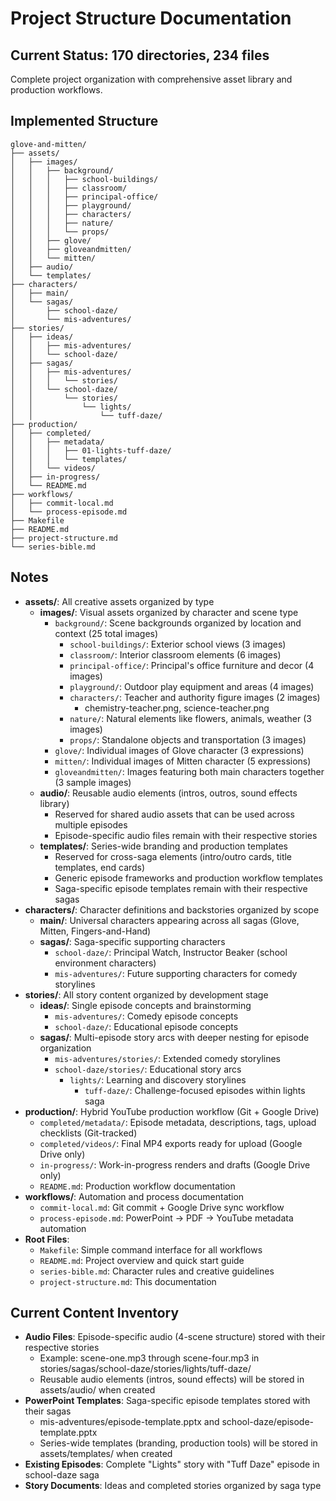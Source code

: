 # Project Structure Documentation

## Current Status: **170 directories, 234 files**

Complete project organization with comprehensive asset library and production workflows.

## Implemented Structure

```
glove-and-mitten/
├── assets/
│   ├── images/
│   │   ├── background/
│   │   │   ├── school-buildings/
│   │   │   ├── classroom/
│   │   │   ├── principal-office/
│   │   │   ├── playground/
│   │   │   ├── characters/
│   │   │   ├── nature/
│   │   │   └── props/
│   │   ├── glove/
│   │   ├── gloveandmitten/
│   │   └── mitten/
│   ├── audio/
│   └── templates/
├── characters/
│   ├── main/
│   └── sagas/
│       ├── school-daze/
│       └── mis-adventures/
├── stories/
│   ├── ideas/
│   │   ├── mis-adventures/
│   │   └── school-daze/
│   ├── sagas/
│   │   ├── mis-adventures/
│   │   │   └── stories/
│   │   └── school-daze/
│   │       └── stories/
│   │           └── lights/
│   │               └── tuff-daze/
├── production/
│   ├── completed/
│   │   ├── metadata/
│   │   │   ├── 01-lights-tuff-daze/
│   │   │   └── templates/
│   │   └── videos/
│   ├── in-progress/
│   └── README.md
├── workflows/
│   ├── commit-local.md
│   └── process-episode.md
├── Makefile
├── README.md
├── project-structure.md
└── series-bible.md
```

## Notes
- **assets/**: All creative assets organized by type
  - **images/**: Visual assets organized by character and scene type
    - `background/`: Scene backgrounds organized by location and context (25 total images)
      - `school-buildings/`: Exterior school views (3 images)
      - `classroom/`: Interior classroom elements (6 images)
      - `principal-office/`: Principal's office furniture and decor (4 images)
      - `playground/`: Outdoor play equipment and areas (4 images)
      - `characters/`: Teacher and authority figure images (2 images)
        - chemistry-teacher.png, science-teacher.png
      - `nature/`: Natural elements like flowers, animals, weather (3 images)
      - `props/`: Standalone objects and transportation (3 images)
    - `glove/`: Individual images of Glove character (3 expressions)
    - `mitten/`: Individual images of Mitten character (5 expressions)  
    - `gloveandmitten/`: Images featuring both main characters together (3 sample images)
  - **audio/**: Reusable audio elements (intros, outros, sound effects library)
    - Reserved for shared audio assets that can be used across multiple episodes
    - Episode-specific audio files remain with their respective stories
  - **templates/**: Series-wide branding and production templates
    - Reserved for cross-saga elements (intro/outro cards, title templates, end cards)
    - Generic episode frameworks and production workflow templates
    - Saga-specific episode templates remain with their respective sagas
- **characters/**: Character definitions and backstories organized by scope
  - **main/**: Universal characters appearing across all sagas (Glove, Mitten, Fingers-and-Hand)
  - **sagas/**: Saga-specific supporting characters
    - `school-daze/`: Principal Watch, Instructor Beaker (school environment characters)
    - `mis-adventures/`: Future supporting characters for comedy storylines
- **stories/**: All story content organized by development stage
  - **ideas/**: Single episode concepts and brainstorming
    - `mis-adventures/`: Comedy episode concepts
    - `school-daze/`: Educational episode concepts
  - **sagas/**: Multi-episode story arcs with deeper nesting for episode organization
    - `mis-adventures/stories/`: Extended comedy storylines
    - `school-daze/stories/`: Educational story arcs
      - `lights/`: Learning and discovery storylines
        - `tuff-daze/`: Challenge-focused episodes within lights saga
- **production/**: Hybrid YouTube production workflow (Git + Google Drive)
  - `completed/metadata/`: Episode metadata, descriptions, tags, upload checklists (Git-tracked)
  - `completed/videos/`: Final MP4 exports ready for upload (Google Drive only)
  - `in-progress/`: Work-in-progress renders and drafts (Google Drive only)
  - `README.md`: Production workflow documentation
- **workflows/**: Automation and process documentation
  - `commit-local.md`: Git commit + Google Drive sync workflow  
  - `process-episode.md`: PowerPoint → PDF → YouTube metadata automation
- **Root Files**: 
  - `Makefile`: Simple command interface for all workflows
  - `README.md`: Project overview and quick start guide
  - `series-bible.md`: Character rules and creative guidelines
  - `project-structure.md`: This documentation

## Current Content Inventory
- **Audio Files**: Episode-specific audio (4-scene structure) stored with their respective stories
  - Example: scene-one.mp3 through scene-four.mp3 in stories/sagas/school-daze/stories/lights/tuff-daze/
  - Reusable audio elements (intros, sound effects) will be stored in assets/audio/ when created
- **PowerPoint Templates**: Saga-specific episode templates stored with their sagas
  - mis-adventures/episode-template.pptx and school-daze/episode-template.pptx
  - Series-wide templates (branding, production tools) will be stored in assets/templates/ when created
- **Existing Episodes**: Complete "Lights" story with "Tuff Daze" episode in school-daze saga
- **Story Documents**: Ideas and completed stories organized by saga type
